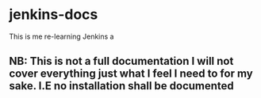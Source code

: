# jenkins-docs
This is me re-learning Jenkins a


## NB: This is not a full documentation I will not cover everything just what I feel I need to for my sake. I.E no installation shall be documented